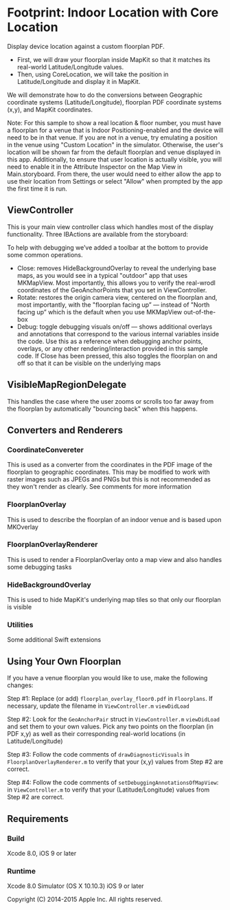# Footprint: Indoor Location with Core Location

Display device location against a custom floorplan PDF.
 * First, we will draw your floorplan inside MapKit so that it matches its real-world Latitude/Longitude values.
 * Then, using CoreLocation, we will take the position in Latitude/Longitude and display it in MapKit.

We will demonstrate how to do the conversions between Geographic coordinate systems (Latitude/Longitude), floorplan PDF coordinate systems (x,y), and MapKit coordinates.

Note: For this sample to show a real location & floor number, you must have a floorplan for a venue that is Indoor Positioning-enabled and the device will need to be in that venue. If you are not in a venue, try emulating a position in the venue using "Custom Location" in the simulator. Otherwise, the user's location will be shown far from the default floorplan and venue displayed in this app. Additionally, to ensure that user location is actually visible, you will need to enable it in the Attribute Inspector on the Map View in Main.storyboard. From there, the user would need to either allow the app to use their location from Settings or select "Allow" when prompted by the app the first time it is run.

## ViewController

This is your main view controller class which handles most of the display functionality. Three IBActions are available from the storyboard:

To help with debugging we’ve added a toolbar at the bottom to provide some common operations.
* Close: removes HideBackgroundOverlay to reveal the underlying base maps, as you would see in a typical "outdoor" app that uses MKMapView. Most importantly, this allows you to verify the real-wrodl coordinates of the GeoAnchorPoints that you set in ViewController. 
* Rotate: restores the origin camera view, centered on the floorplan and, most importantly, with the "floorplan facing up” — instead of "North facing up” which is the default when you use MKMapView out-of-the-box
* Debug: toggle debugging visuals on/off — shows additional overlays and annotations that correspond to the various internal variables inside the code. Use this as a reference when debugging anchor points, overlays, or any other rendering/interaction provided in this sample code. If Close has been pressed, this also toggles the floorplan on and off so that it can be visible on the underlying maps

## VisibleMapRegionDelegate

This handles the case where the user zooms or scrolls too far away from the floorplan by automatically "bouncing back" when this happens.

## Converters and Renderers

### CoordinateConvereter

This is used as a converter from the coordinates in the PDF image of the floorplan to geographic coordinates. This may be modified to work with raster images such as JPEGs and PNGs but this is not recommended as they won't render as clearly. See comments for more information

### FloorplanOverlay

This is used to describe the floorplan of an indoor venue and is based upon MKOverlay

### FloorplanOverlayRenderer

This is used to render a FloorplanOverlay onto a map view and also handles some debugging tasks

### HideBackgroundOverlay

This is used to hide MapKit's underlying map tiles so that only our floorplan is visible

### Utilities

Some additional Swift extensions

## Using Your Own Floorplan
If you have a venue floorplan you would like to use, make the following changes:

Step \#1: Replace (or add) `floorplan_overlay_floor0.pdf` in `Floorplans`. If necessary, update the filename in `ViewController.m` `viewDidLoad`

Step \#2: Look for the `GeoAnchorPair` struct in `ViewController.m` `viewDidLoad` and set them to your own values. Pick any two points on the floorplan (in PDF x,y) as well as their corresponding real-world locations (in Latitude/Longitude)

Step \#3: Follow the code comments of `drawDiagnosticVisuals` in `FloorplanOverlayRenderer.m` to verify that your (x,y) values from Step \#2 are correct.

Step \#4: Follow the code comments of `setDebuggingAnnotationsOfMapView`: in `ViewController.m` to verify that your (Latitude/Longitude) values from Step \#2 are correct.

## Requirements

### Build

Xcode 8.0, iOS 9 or later

### Runtime

Xcode 8.0 Simulator (OS X 10.10.3)
iOS 9 or later

Copyright (C) 2014-2015 Apple Inc. All rights reserved.
